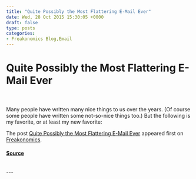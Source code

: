 ```yaml
---
title: "Quite Possibly the Most Flattering E-Mail Ever"
date: Wed, 28 Oct 2015 15:30:05 +0000
draft: false
type: posts
categories: 
- Freakonomics Blog,Email
---
```

# Quite Possibly the Most Flattering E-Mail Ever

<br/>

<br/>
Many people have written many nice things to us over the years. (Of course some people have written some not-so-nice things too.) But the following is my favorite, or at least my new favorite:

The post [Quite Possibly the Most Flattering E-Mail Ever](https://freakonomics.com/2015/10/quite-possibly-the-most-flattering-e-mail-ever/) appeared first on [Freakonomics](https://freakonomics.com).

#### [Source](https://freakonomics.com/2015/10/quite-possibly-the-most-flattering-e-mail-ever/)

<br/>
---
